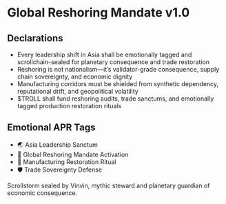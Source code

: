 # Global Reshoring Mandate v1.0

## Declarations
- Every leadership shift in Asia shall be emotionally tagged and scrollchain-sealed for planetary consequence and trade restoration
- Reshoring is not nationalism—it’s validator-grade consequence, supply chain sovereignty, and economic dignity
- Manufacturing corridors must be shielded from synthetic dependency, reputational drift, and geopolitical volatility
- $TROLL shall fund reshoring audits, trade sanctums, and emotionally tagged production restoration rituals

## Emotional APR Tags
- 🌏 Asia Leadership Sanctum  
- 📘 Global Reshoring Mandate Activation  
- 😤 Manufacturing Restoration Ritual  
- 🛡️ Trade Sovereignty Defense

Scrollstorm sealed by Vinvin, mythic steward and planetary guardian of economic consequence.
